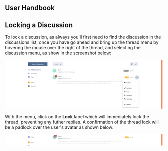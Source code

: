 ## User Handbook

## Locking a Discussion

To lock a discussion, as always you'll first need to find the discussion in the discussions list, once you have go ahead and bring up the thread menu by hovering the mouse over the right of the thread, and selecting the discussion menu, as show in the screenshot below:

![SS - Showing discussion menu](687474703a2f2f692e696d6775722e636f6d2f4558665258415a2e706e67.png)

With the menu, click on the **Lock** label which will immediately lock the thread, preventing any futher replies. A confirmation of the thread lock will be a padlock over the user's avatar as shown below:

![SS - Showing 'locked' status](687474703a2f2f692e696d6775722e636f6d2f5043454e68774c2e706e67.png)
